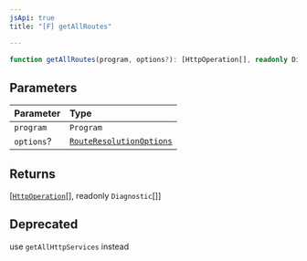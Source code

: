 ```yaml
---
jsApi: true
title: "[F] getAllRoutes"

---
```

```ts
function getAllRoutes(program, options?): [HttpOperation[], readonly Diagnostic[]]
```

## Parameters

| Parameter | Type |
| :------ | :------ |
| `program` | `Program` |
| `options`? | [`RouteResolutionOptions`](../interfaces/RouteResolutionOptions.md) |

## Returns

[[`HttpOperation`](../interfaces/HttpOperation.md)[], readonly `Diagnostic`[]]

## Deprecated

use `getAllHttpServices` instead
